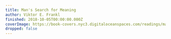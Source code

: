 ```yaml
---
title: Man's Search for Meaning
author: Viktor E. Frankl
finished: 2018-10-05T00:00:00.000Z
coverImage: https://book-covers.nyc3.digitaloceanspaces.com/readings/mans-search-for-meaning-01.jpg
dropped: false
---
```


